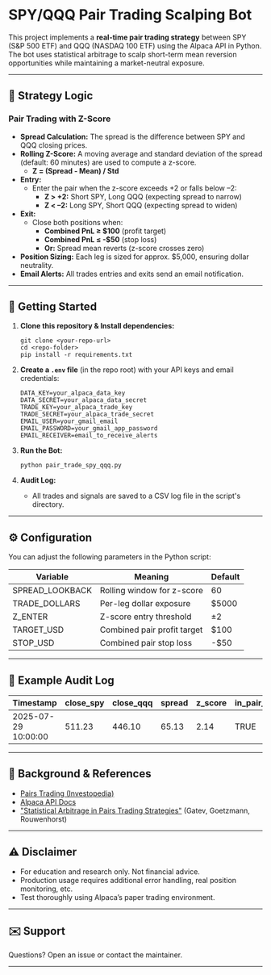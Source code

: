 # SPY/QQQ Pair Trading Scalping Bot

This project implements a **real-time pair trading strategy** between SPY (S&P 500 ETF) and QQQ (NASDAQ 100 ETF) using the Alpaca API in Python. The bot uses statistical arbitrage to scalp short-term mean reversion opportunities while maintaining a market-neutral exposure.

---

## 🧠 Strategy Logic

### Pair Trading with Z-Score

- **Spread Calculation:** The spread is the difference between SPY and QQQ closing prices.
- **Rolling Z-Score:** A moving average and standard deviation of the spread (default: 60 minutes) are used to compute a z-score.
    - **Z = (Spread - Mean) / Std**
- **Entry:**
    - Enter the pair when the z-score exceeds +2 or falls below –2:
        - **Z > +2:** Short SPY, Long QQQ (expecting spread to narrow)
        - **Z < –2:** Long SPY, Short QQQ (expecting spread to widen)
- **Exit:**
    - Close both positions when:
        - **Combined PnL ≥ $100** (profit target)
        - **Combined PnL ≤ -$50** (stop loss)
        - **Or:** Spread mean reverts (z-score crosses zero)
- **Position Sizing:** Each leg is sized for approx. $5,000, ensuring dollar neutrality.
- **Email Alerts:** All trades entries and exits send an email notification.

---

## 🚀 Getting Started

1. **Clone this repository & Install dependencies:**  
    ```
    git clone <your-repo-url>
    cd <repo-folder>
    pip install -r requirements.txt
    ```

2. **Create a `.env` file** (in the repo root) with your API keys and email credentials:
    ```
    DATA_KEY=your_alpaca_data_key
    DATA_SECRET=your_alpaca_data_secret
    TRADE_KEY=your_alpaca_trade_key
    TRADE_SECRET=your_alpaca_trade_secret
    EMAIL_USER=your_gmail_email
    EMAIL_PASSWORD=your_gmail_app_password
    EMAIL_RECEIVER=email_to_receive_alerts
    ```

3. **Run the Bot:**  
    ```
    python pair_trade_spy_qqq.py
    ```

4. **Audit Log:**  
    - All trades and signals are saved to a CSV log file in the script's directory.

---

## ⚙️ Configuration

You can adjust the following parameters in the Python script:

| Variable           | Meaning                         | Default |
|--------------------|---------------------------------|---------|
| SPREAD_LOOKBACK    | Rolling window for z-score      | 60      |
| TRADE_DOLLARS      | Per-leg dollar exposure         | $5000   |
| Z_ENTER            | Z-score entry threshold         | ±2      |
| TARGET_USD         | Combined pair profit target     | $100    |
| STOP_USD           | Combined pair stop loss         | -$50    |

---

## 📑 Example Audit Log

| Timestamp           | close_spy | close_qqq | spread | z_score | in_pair_position | side_a | side_b | entry_a | entry_b | qty_a | qty_b | pnl_total |
|---------------------|-----------|-----------|--------|---------|------------------|--------|--------|---------|---------|-------|-------|-----------|
| 2025-07-29 10:00:00 | 511.23    | 446.10    | 65.13  |  2.14   | TRUE             | -1     | 1      | 511.23  | 446.10  |  9    | 11    | 12.54     |

---

## 📘 Background & References

- [Pairs Trading (Investopedia)](https://www.investopedia.com/articles/active-trading/100215/pairs-trading-secret-profiting-market-neutral-strategies.asp)
- [Alpaca API Docs](https://alpaca.markets/docs/)
- ["Statistical Arbitrage in Pairs Trading Strategies"](https://www.cfainstitute.org/-/media/documents/article/rf-brief/rfbr-v5-n2-1-pdf.pdf) (Gatev, Goetzmann, Rouwenhorst)

---

## ⚠️ Disclaimer

- For education and research only. Not financial advice.
- Production usage requires additional error handling, real position monitoring, etc.
- Test thoroughly using Alpaca’s paper trading environment.

---

## ✉️ Support

Questions? Open an issue or contact the maintainer.

---


